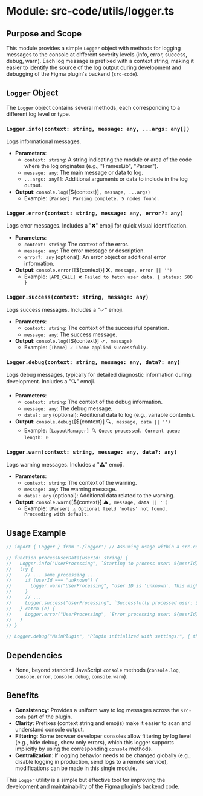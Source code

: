 # Module: src-code/utils/logger.ts

## Purpose and Scope

This module provides a simple `Logger` object with methods for logging messages to the console at different severity levels (info, error, success, debug, warn). Each log message is prefixed with a context string, making it easier to identify the source of the log output during development and debugging of the Figma plugin's backend (`src-code`).

## `Logger` Object

The `Logger` object contains several methods, each corresponding to a different log level or type.

### `Logger.info(context: string, message: any, ...args: any[])`

Logs informational messages.

*   **Parameters**:
    *   `context: string`: A string indicating the module or area of the code where the log originates (e.g., "FramesLib", "Parser").
    *   `message: any`: The main message or data to log.
    *   `...args: any[]`: Additional arguments or data to include in the log output.
*   **Output**: `console.log(`[${context}]`, message, ...args)`
    *   Example: `[Parser] Parsing complete. 5 nodes found.`

### `Logger.error(context: string, message: any, error?: any)`

Logs error messages. Includes a "❌" emoji for quick visual identification.

*   **Parameters**:
    *   `context: string`: The context of the error.
    *   `message: any`: The error message or description.
    *   `error?: any` (optional): An error object or additional error information.
*   **Output**: `console.error(`[${context}] ❌`, message, error || '')`
    *   Example: `[API_CALL] ❌ Failed to fetch user data. { status: 500 }`

### `Logger.success(context: string, message: any)`

Logs success messages. Includes a "✓" emoji.

*   **Parameters**:
    *   `context: string`: The context of the successful operation.
    *   `message: any`: The success message.
*   **Output**: `console.log(`[${context}] ✓`, message)`
    *   Example: `[Theme] ✓ Theme applied successfully.`

### `Logger.debug(context: string, message: any, data?: any)`

Logs debug messages, typically for detailed diagnostic information during development. Includes a "🔍" emoji.

*   **Parameters**:
    *   `context: string`: The context of the debug information.
    *   `message: any`: The debug message.
    *   `data?: any` (optional): Additional data to log (e.g., variable contents).
*   **Output**: `console.debug(`[${context}] 🔍`, message, data || '')`
    *   Example: `[LayoutManager] 🔍 Queue processed. Current queue length: 0`

### `Logger.warn(context: string, message: any, data?: any)`

Logs warning messages. Includes a "⚠️" emoji.

*   **Parameters**:
    *   `context: string`: The context of the warning.
    *   `message: any`: The warning message.
    *   `data?: any` (optional): Additional data related to the warning.
*   **Output**: `console.warn(`[${context}] ⚠️`, message, data || '')`
    *   Example: `[Parser] ⚠️ Optional field 'notes' not found. Proceeding with default.`

## Usage Example

```typescript
// import { Logger } from './logger'; // Assuming usage within a src-code module

// function processUserData(userId: string) {
//   Logger.info("UserProcessing", `Starting to process user: ${userId}`);
//   try {
//     // ... some processing ...
//     if (userId === "unknown") {
//       Logger.warn("UserProcessing", "User ID is 'unknown'. This might lead to issues.", { userId });
//     }
//     // ...
//     Logger.success("UserProcessing", `Successfully processed user: ${userId}`);
//   } catch (e) {
//     Logger.error("UserProcessing", `Error processing user: ${userId}`, e);
//   }
// }

// Logger.debug("MainPlugin", "Plugin initialized with settings:", { theme: "dark", autoSave: true });
```

## Dependencies

*   None, beyond standard JavaScript `console` methods (`console.log`, `console.error`, `console.debug`, `console.warn`).

## Benefits

*   **Consistency**: Provides a uniform way to log messages across the `src-code` part of the plugin.
*   **Clarity**: Prefixes (context string and emojis) make it easier to scan and understand console output.
*   **Filtering**: Some browser developer consoles allow filtering by log level (e.g., hide debug, show only errors), which this logger supports implicitly by using the corresponding `console` methods.
*   **Centralization**: If logging behavior needs to be changed globally (e.g., disable logging in production, send logs to a remote service), modifications can be made in this single module.

This `Logger` utility is a simple but effective tool for improving the development and maintainability of the Figma plugin's backend code.
